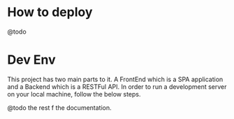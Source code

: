 # How to deploy
@todo

# Dev Env 

This project has two main parts to it. A FrontEnd which is a SPA application and a Backend which is a RESTFul API.
In order to run a development server on your local machine, follow the below steps.

@todo the rest f the documentation.
